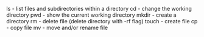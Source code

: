 ls - list files and subdirectories within a directory
cd - change the working directory
pwd - show the current working directory
mkdir - create a directory
rm - delete file (delete directory with -rf flag)
touch - create file
cp - copy file
mv - move and/or rename file
